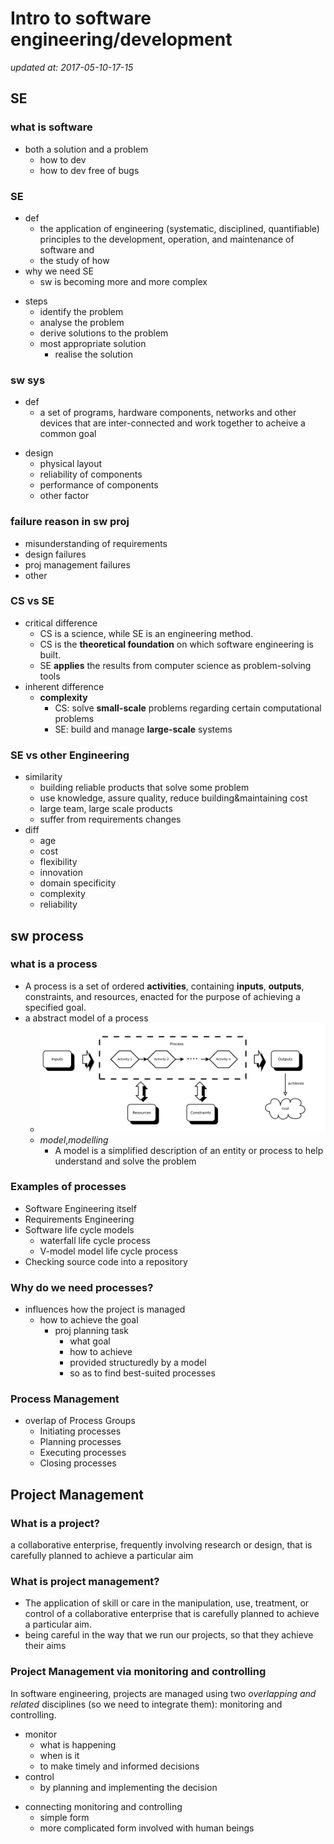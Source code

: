 # Intro to software engineering/development

_updated at: 2017-05-10-17-15_

## SE

### what is software
+ both a solution and a problem
    * how to dev
    * how to dev free of bugs

### SE
+ def
    * the application of engineering (systematic, disciplined, quantifiable)  principles to the development, operation, and maintenance of software and
    * the study of how
+ why we need SE
    * sw is becoming more and more complex
* steps
    - identify the problem
    - analyse the problem
    - derive solutions to the problem
    - most appropriate solution
        - realise the solution

### sw sys
+ def
    + a set of programs, hardware components, networks and other devices that are inter-connected and work together to acheive a common goal
- design
    + physical layout
    + reliability of components
    + performance of components
    + other factor

### failure reason in sw proj
+ misunderstanding of requirements
+ design failures
+ proj management failures
+ other

### CS vs SE
+ critical difference
    * CS is a science, while SE is an engineering method.
    * CS is the __theoretical foundation__ on which software engineering is built.
    * SE __applies__ the results from computer science as problem-solving tools
+ inherent difference
    * __complexity__
        - CS: solve __small-scale__ problems regarding certain computational problems
        - SE: build and manage __large-scale__ systems

### SE vs other Engineering
+ similarity
    * building reliable products that solve some problem
    * use knowledge, assure quality, reduce building&maintaining cost
    * large team, large scale products
    * suffer from requirements changes
+ diff
    * age
    * cost
    * flexibility
    * innovation
    * domain specificity
    * complexity
    * reliability


## sw process

### what is a process
+ A process is a set of ordered __activities__, containing __inputs__, __outputs__, constraints, and resources, enacted for the purpose of achieving a specified goal.
+ a abstract model of a process
    * ![An overview of a process](./pics/abstract-model-of-a-process.png)
    * _model_,_modelling_
        - A model is a simplified description of an entity or process to help understand and solve the problem

### Examples of processes
+ Software Engineering itself
+ Requirements Engineering
+ Software life cycle models
    * waterfall life cycle process
    * V-model model life cycle process
+ Checking source code into a repository

### Why do we need processes?
+ influences how the project is managed
    * how to achieve the goal
        - proj planning task
            + what goal
            + how to achieve
            + provided structuredly by a model
            + so as to find best-suited processes

### Process Management
+ overlap of Process Groups
    * Initiating processes
    * Planning processes
    * Executing processes
    * Closing processes


## Project Management

### What is a project?
a collaborative enterprise, frequently involving research or design,
that is carefully planned to achieve a particular aim

### What is project management?
+ The application of skill or care in the manipulation, use, treatment, or control of a collaborative enterprise that is carefully planned to achieve a particular aim.
+ being careful in the way that we run our projects, so that they achieve their
aims

### Project Management via monitoring and controlling
In software engineering, projects are managed using two _overlapping and related_ disciplines (so we need to integrate them): monitoring and controlling.

+ monitor
    * what is happening
    * when is it
    * to make timely and informed decisions
+ control
    * by planning and implementing the decision
* connecting monitoring and controlling
    - simple form
    - more complicated form involved with human beings
